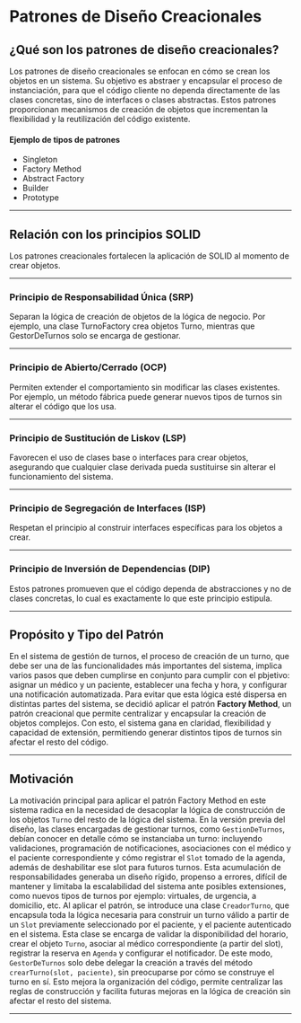 # Patrones de Diseño Creacionales

## ¿Qué son los patrones de diseño creacionales?

Los patrones de diseño creacionales se enfocan en cómo se crean los objetos en un sistema. Su objetivo es abstraer y encapsular el proceso de instanciación, para que el código cliente no dependa directamente de las clases concretas, sino de interfaces o clases abstractas.
Estos patrones proporcionan mecanismos de creación de objetos que incrementan la flexibilidad y la reutilización del código existente.

#### Ejemplo de tipos de patrones
- Singleton
- Factory Method
- Abstract Factory
- Builder
- Prototype

---

## Relación con los principios SOLID
Los patrones creacionales fortalecen la aplicación de SOLID al momento de crear objetos.

---

### Principio de Responsabilidad Única (SRP)
Separan la lógica de creación de objetos de la lógica de negocio. Por ejemplo, una clase TurnoFactory crea objetos Turno, mientras que GestorDeTurnos solo se encarga de gestionar.

---

### Principio de Abierto/Cerrado (OCP)
Permiten extender el comportamiento sin modificar las clases existentes. Por ejemplo, un método fábrica puede generar nuevos tipos de turnos sin alterar el código que los usa.

---

### Principio de Sustitución de Liskov (LSP)
Favorecen el uso de clases base o interfaces para crear objetos, asegurando que cualquier clase derivada pueda sustituirse sin alterar el funcionamiento del sistema.

---

### Principio de Segregación de Interfaces (ISP)
Respetan el principio al construir interfaces específicas para los objetos a crear.

---

### Principio de Inversión de Dependencias (DIP)
Estos patrones promueven que el código dependa de abstracciones y no de clases concretas, lo cual es exactamente lo que este principio estipula.

---
## Propósito y Tipo del Patrón

En el sistema de gestión de turnos, el proceso de creación de un turno, que debe ser una de las funcionalidades más importantes del sistema, implica varios pasos que deben cumplirse en conjunto para cumplir con el pbjetivo: asignar un médico y un paciente, establecer una fecha y hora, y configurar una notificación automatizada. Para evitar que esta lógica esté dispersa en distintas partes del sistema, se decidió aplicar el patrón **Factory Method**, un patrón creacional que permite centralizar y encapsular la creación de objetos complejos. Con esto, el sistema gana en claridad, flexibilidad y capacidad de extensión, permitiendo generar distintos tipos de turnos sin afectar el resto del código.

---

## Motivación

La motivación principal para aplicar el patrón Factory Method en este sistema radica en la necesidad de desacoplar la lógica de construcción de los objetos `Turno` del resto de la lógica del sistema. En la versión previa del diseño, las clases encargadas de gestionar turnos, como `GestionDeTurnos`, debían conocer en detalle cómo se instanciaba un turno: incluyendo validaciones, programación de notificaciones, asociaciones con el médico y el paciente correspondiente y cómo registrar el `Slot` tomado de la agenda, además de deshabilitar ese slot para futuros turnos. Esta acumulación de responsabilidades generaba un diseño rígido, propenso a errores, difícil de mantener y limitaba la escalabilidad del sistema ante posibles extensiones, como nuevos tipos de turnos por ejemplo: virtuales, de urgencia, a domicilio, etc.
Al aplicar el patrón, se introduce una clase `CreadorTurno`, que encapsula toda la lógica necesaria para construir un turno válido a partir de un `Slot` previamente seleccionado por el paciente, y el paciente autenticado en el sistema. Esta clase se encarga de validar la disponibilidad del horario, crear el objeto `Turno`, asociar al médico correspondiente (a partir del slot), registrar la reserva en `Agenda` y configurar el notificador. De este modo, `GestorDeTurnos` solo debe delegar la creación a través del método `crearTurno(slot, paciente)`, sin preocuparse por cómo se construye el turno en sí. Esto mejora la organización del código, permite centralizar las reglas de construcción y facilita futuras mejoras en la lógica de creación sin afectar el resto del sistema.

---
